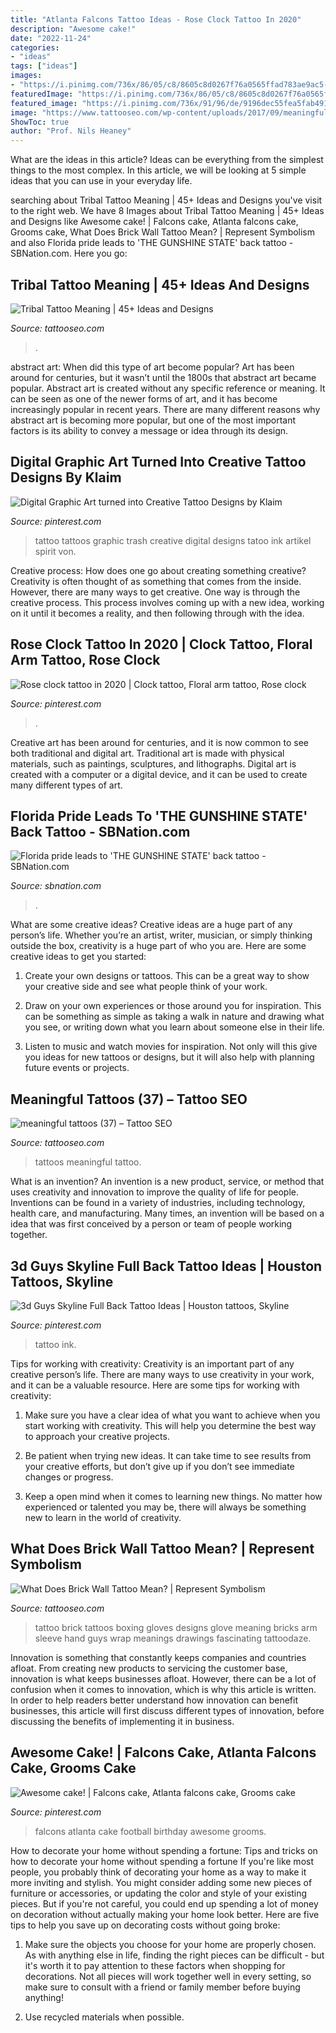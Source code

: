 ```yaml
---
title: "Atlanta Falcons Tattoo Ideas - Rose Clock Tattoo In 2020"
description: "Awesome cake!"
date: "2022-11-24"
categories:
- "ideas"
tags: ["ideas"]
images:
- "https://i.pinimg.com/736x/86/05/c8/8605c8d0267f76a0565ffad783ae9ac5--football-food-atlanta-falcons.jpg"
featuredImage: "https://i.pinimg.com/736x/86/05/c8/8605c8d0267f76a0565ffad783ae9ac5--football-food-atlanta-falcons.jpg"
featured_image: "https://i.pinimg.com/736x/91/96/de/9196dec55fea5fab491148a20855ff80.jpg"
image: "https://www.tattooseo.com/wp-content/uploads/2017/09/meaningful-tattoos-37.jpg"
ShowToc: true
author: "Prof. Nils Heaney"
---
```



What are the ideas in this article?
Ideas can be everything from the simplest things to the most complex. In this article, we will be looking at 5 simple ideas that you can use in your everyday life.

	

		
searching about Tribal Tattoo Meaning | 45+ Ideas and Designs you've visit to the right web. We have 8 Images about Tribal Tattoo Meaning | 45+ Ideas and Designs like Awesome cake! | Falcons cake, Atlanta falcons cake, Grooms cake, What Does Brick Wall Tattoo Mean? | Represent Symbolism and also Florida pride leads to &#039;THE GUNSHINE STATE&#039; back tattoo - SBNation.com. Here you go:
		
    
## Tribal Tattoo Meaning | 45+ Ideas And Designs

<img loading=lazy src="https://www.tattooseo.com/wp-content/uploads/2013/11/Tribal-Tattoo-Meanings-40.jpg" onerror="this.onerror=null;this.src='https://tse4.mm.bing.net/th?id=OIP.cVrfqHq3FXIRY1pptsSn7gAAAA&amp;pid=15.1';" alt="Tribal Tattoo Meaning | 45+ Ideas and Designs">

_Source: tattooseo.com_

>. 

	

abstract art: When did this type of art become popular?
Art has been around for centuries, but it wasn’t until the 1800s that abstract art became popular. Abstract art is created without any specific reference or meaning. It can be seen as one of the newer forms of art, and it has become increasingly popular in recent years. There are many different reasons why abstract art is becoming more popular, but one of the most important factors is its ability to convey a message or idea through its design.

    
## Digital Graphic Art Turned Into Creative Tattoo Designs By Klaim

<img loading=lazy src="https://i.pinimg.com/736x/51/8e/73/518e731bf1c9c25d3edd38ee1cb727f1--tattoo-trash-ink-tatoo.jpg" onerror="this.onerror=null;this.src='https://tse2.mm.bing.net/th?id=OIP.g_vHwmqG1Sjc_RybnxEuCwHaLL&amp;pid=15.1';" alt="Digital Graphic Art turned into Creative Tattoo Designs by Klaim">

_Source: pinterest.com_

>tattoo tattoos graphic trash creative digital designs tatoo ink artikel spirit von. 

	

Creative process: How does one go about creating something creative?
Creativity is often thought of as something that comes from the inside. However, there are many ways to get creative. One way is through the creative process. This process involves coming up with a new idea, working on it until it becomes a reality, and then following through with the idea.

    
## Rose Clock Tattoo In 2020 | Clock Tattoo, Floral Arm Tattoo, Rose Clock

<img loading=lazy src="https://i.pinimg.com/736x/91/96/de/9196dec55fea5fab491148a20855ff80.jpg" onerror="this.onerror=null;this.src='https://tse4.mm.bing.net/th?id=OIP.7LZWF5fyFDh53LChLDWQ3AHaIt&amp;pid=15.1';" alt="Rose clock tattoo in 2020 | Clock tattoo, Floral arm tattoo, Rose clock">

_Source: pinterest.com_

>. 

	

Creative art has been around for centuries, and it is now common to see both traditional and digital art. Traditional art is made with physical materials, such as paintings, sculptures, and lithographs. Digital art is created with a computer or a digital device, and it can be used to create many different types of art.

    
## Florida Pride Leads To &#039;THE GUNSHINE STATE&#039; Back Tattoo - SBNation.com

<img loading=lazy src="https://cdn.vox-cdn.com/thumbor/-Qc6z291JCgjN_ekFvNoxS0amfw=/0x254:600x592/1600x900/cdn.vox-cdn.com/uploads/chorus_image/image/44182110/B2v9Xl8CUAAupge.0.0.jpg" onerror="this.onerror=null;this.src='https://tse4.mm.bing.net/th?id=OIP.XqLv1QdzzsU9wt51RhYaogHaEK&amp;pid=15.1';" alt="Florida pride leads to &#039;THE GUNSHINE STATE&#039; back tattoo - SBNation.com">

_Source: sbnation.com_

>. 

	

What are some creative ideas?
Creative ideas are a huge part of any person’s life. Whether you’re an artist, writer, musician, or simply thinking outside the box, creativity is a huge part of who you are. Here are some creative ideas to get you started:
1. Create your own designs or tattoos. This can be a great way to show your creative side and see what people think of your work.

2. Draw on your own experiences or those around you for inspiration. This can be something as simple as taking a walk in nature and drawing what you see, or writing down what you learn about someone else in their life.

3. Listen to music and watch movies for inspiration. Not only will this give you ideas for new tattoos or designs, but it will also help with planning future events or projects.


    
## Meaningful Tattoos (37) – Tattoo SEO

<img loading=lazy src="https://www.tattooseo.com/wp-content/uploads/2017/09/meaningful-tattoos-37.jpg" onerror="this.onerror=null;this.src='https://tse3.mm.bing.net/th?id=OIP.LLK0tmLTepqqnN6GixMdeQHaJ_&amp;pid=15.1';" alt="meaningful tattoos (37) – Tattoo SEO">

_Source: tattooseo.com_

>tattoos meaningful tattoo. 

	

What is an invention?
An invention is a new product, service, or method that uses creativity and innovation to improve the quality of life for people. Inventions can be found in a variety of industries, including technology, health care, and manufacturing. Many times, an invention will be based on a idea that was first conceived by a person or team of people working together.

    
## 3d Guys Skyline Full Back Tattoo Ideas | Houston Tattoos, Skyline

<img loading=lazy src="https://i.pinimg.com/736x/cd/dc/44/cddc44c1e31809e45b0409e9fb556c7b.jpg" onerror="this.onerror=null;this.src='https://tse3.mm.bing.net/th?id=OIP.VDZVlAG_4AmS4RisH74U6AHaHa&amp;pid=15.1';" alt="3d Guys Skyline Full Back Tattoo Ideas | Houston tattoos, Skyline">

_Source: pinterest.com_

>tattoo ink. 

	

Tips for working with creativity:
Creativity is an important part of any creative person’s life. There are many ways to use creativity in your work, and it can be a valuable resource. Here are some tips for working with creativity:
1. Make sure you have a clear idea of what you want to achieve when you start working with creativity. This will help you determine the best way to approach your creative projects.

2. Be patient when trying new ideas. It can take time to see results from your creative efforts, but don’t give up if you don’t see immediate changes or progress.

3. Keep a open mind when it comes to learning new things. No matter how experienced or talented you may be, there will always be something new to learn in the world of creativity.


    
## What Does Brick Wall Tattoo Mean? | Represent Symbolism

<img loading=lazy src="https://www.tattooseo.com/wp-content/uploads/2018/08/Brick-Wall-Tattoo-Meaning-18.jpg" onerror="this.onerror=null;this.src='https://tse3.mm.bing.net/th?id=OIP.3iGbeIOCeL16jC9kC9BKbgAAAA&amp;pid=15.1';" alt="What Does Brick Wall Tattoo Mean? | Represent Symbolism">

_Source: tattooseo.com_

>tattoo brick tattoos boxing gloves designs glove meaning bricks arm sleeve hand guys wrap meanings drawings fascinating tattoodaze. 

	

Innovation is something that constantly keeps companies and countries afloat. From creating new products to servicing the customer base, innovation is what keeps businesses afloat. However, there can be a lot of confusion when it comes to innovation, which is why this article is written. In order to help readers better understand how innovation can benefit businesses, this article will first discuss different types of innovation, before discussing the benefits of implementing it in business.

    
## Awesome Cake! | Falcons Cake, Atlanta Falcons Cake, Grooms Cake

<img loading=lazy src="https://i.pinimg.com/736x/86/05/c8/8605c8d0267f76a0565ffad783ae9ac5--football-food-atlanta-falcons.jpg" onerror="this.onerror=null;this.src='https://tse4.mm.bing.net/th?id=OIP.XjkdROxOZQY_80QcsUlbgAHaHa&amp;pid=15.1';" alt="Awesome cake! | Falcons cake, Atlanta falcons cake, Grooms cake">

_Source: pinterest.com_

>falcons atlanta cake football birthday awesome grooms. 

	

How to decorate your home without spending a fortune: Tips and tricks on how to decorate your home without spending a fortune
If you're like most people, you probably think of decorating your home as a way to make it more inviting and stylish. You might consider adding some new pieces of furniture or accessories, or updating the color and style of your existing pieces. But if you're not careful, you could end up spending a lot of money on decoration without actually making your home look better. Here are five tips to help you save up on decorating costs without going broke: 
1. Make sure the objects you choose for your home are properly chosen. As with anything else in life, finding the right pieces can be difficult - but it's worth it to pay attention to these factors when shopping for decorations. Not all pieces will work together well in every setting, so make sure to consult with a friend or family member before buying anything! 

2. Use recycled materials when possible.

